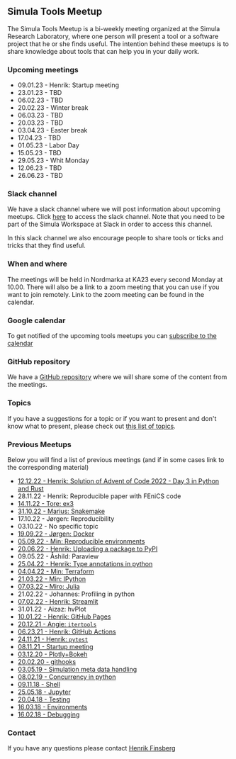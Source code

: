 ## Simula Tools Meetup

The Simula Tools Meetup is a bi-weekly meeting organized at the Simula Research Laboratory, where one person will present a tool or a software project that he or she finds useful. 
The intention behind these meetups is to share knowledge about tools that can help you in your daily work. 

### Upcoming meetings

- 09.01.23 - Henrik: Startup meeting
- 23.01.23 - TBD
- 06.02.23 - TBD
- 20.02.23 - Winter break
- 06.03.23 - TBD
- 20.03.23 - TBD
- 03.04.23 - Easter break
- 17.04.23 - TBD
- 01.05.23 - Labor Day
- 15.05.23 - TBD
- 29.05.23 - Whit Monday
- 12.06.23 - TBD
- 26.06.23 - TBD


### Slack channel
We have a slack channel where we will post information about upcoming meetups. Click [here](https://join.slack.com/share/enQtMzI2NTI4MTg1MjA2OS05ZjU2MGY2ZDQxNjIyZWI3MmEzYmEyYjNmYTA3OWQ5ZTk0ZDE3YTg1MmM4YTM0ZTUxY2RlMzEzMjhhMWM0NGI3) to access the slack channel. Note that you need to be part of the Simula Workspace at Slack in order to access this channel.

In this slack channel we also encourage people to share tools or ticks and tricks that they find useful.

### When and where
The meetings will be held in Nordmarka at KA23 every second Monday at 10.00. There will also be a link to a zoom meeting that you can use if you want to join remotely. Link to the zoom meeting can be found in the calendar.


### Google calendar
To get notified of the upcoming tools meetups you can [subscribe to the calendar](https://calendar.google.com/calendar/u/0?cid=Y18zZGxxY2xobXR1YnNhZzJjZWZpZDE4ZGtoa0Bncm91cC5jYWxlbmRhci5nb29nbGUuY29t)

### GitHub repository
We have a [GitHub repository](https://github.com/ComputationalPhysiology/simula-tools-meetup) where we will share some of the content from the meetings.

### Topics
If you have a suggestions for a topic or if you want to present and don't know what to present, please check out [this list of topics](https://docs.google.com/document/d/15fqrNuHeYFecW7twnYcQ4VT3M6laLyEF5VLlqpztncI/edit?pli=1#heading=h.ea9bs85zqop).

### Previous Meetups
Below you will find a list of previous meetings (and if in some cases link to the corresponding material)

- [12.12.22 - Henrik: Solution of Advent of Code 2022 - Day 3 in Python and Rust](https://github.com/ComputationalPhysiology/simula-tools-meetup/tree/master/2022-12-12-advent-of-code-day3)
- 28.11.22 - Henrik: Reproducible paper with FEniCS code
- [14.11.22 - Tore: ex3](https://github.com/ComputationalPhysiology/simula-tools-meetup/tree/master/2022-11-21-ex3)
- [31.10.22 - Marius: Snakemake](https://github.com/ComputationalPhysiology/simula-tools-meetup/tree/master/2022-10-31-snakemake)
- 17.10.22 - Jørgen: Reproducibility
- 03.10.22 - No specific topic
- [19.09.22 - Jørgen: Docker](https://github.com/ComputationalPhysiology/simula-tools-meetup/tree/master/2022-09-19-docker)
- [05.09.22 - Min: Reproducible environments](https://github.com/ComputationalPhysiology/simula-tools-meetup/tree/master/2022-09-05-reproducible-envs)
- [20.06.22 - Henrik: Uploading a package to PyPI](https://github.com/ComputationalPhysiology/simula-tools-meetup/tree/master/2022-06-20-publish-pypi)
- 09.05.22 - Åshild: Paraview
- [25.04.22 - Henrik: Type annotations in python](https://github.com/ComputationalPhysiology/simula-tools-meetup/blob/master/2022-05-02-typing/2022-05-02-typing.md)
- [04.04.22 - Min: Terraform](https://github.com/ComputationalPhysiology/simula-tools-meetup/tree/master/2022-04-04-terraform)
- [21.03.22 - Min: IPython](https://github.com/ComputationalPhysiology/simula-tools-meetup/tree/master/2022-03-21-ipython)
- [07.03.22 - Miro: Julia](https://github.com/MiroK/julia-tools-meetup)
- 21.02.22 - Johannes: Profiling in python
- [07.02.22 - Henrik: Streamlit](https://github.com/finsberg/streamlit-demo)
- 31.01.22 - Aizaz: hvPlot
- [10.01.22 - Henrik: GitHub Pages](https://github.com/ComputationalPhysiology/simula-tools-meetup/tree/master/2022-01-10-github-pages)
- [20.12.21 - Angie: `itertools`](https://github.com/ComputationalPhysiology/simula-tools-meetup/tree/master/2021-12-20-itertools)
- [06.23.21 - Henrik: GitHub Actions](https://github.com/finsberg/2021-12-06-github-actions)
- [24.11.21 - Henrik: `pytest`](https://github.com/ComputationalPhysiology/simula-tools-meetup/tree/master/2021-11-24-pytest)
- [08.11.21 - Startup meeting](https://github.com/ComputationalPhysiology/simula-tools-meetup/tree/master/2021-11-08-startup)
- [03.12.20 - Plotly+Bokeh](https://github.com/ComputationalPhysiology/simula-tools-meetup/tree/master/2020-03-12-plotly-bokeh)
- [20.02.20 - githooks](https://github.com/ComputationalPhysiology/simula-tools-meetup/tree/master/2020-02-20-githooks)
- [03.05.19 - Simulation meta data handling](https://github.com/ComputationalPhysiology/simula-tools-meetup/tree/master/2019-05-03-simulation-meta-data-handling)
- [08.02.19 - Concurrency in python](https://github.com/ComputationalPhysiology/simula-tools-meetup/tree/master/2019-02-08-concurrency)
- [09.11.18 - Shell](https://github.com/ComputationalPhysiology/simula-tools-meetup/tree/master/2018-11-09-shell)
- [25.05.18 - Jupyter](https://github.com/ComputationalPhysiology/simula-tools-meetup/tree/master/2018-05-25-jupyter)
- [20.04.18 - Testing](https://github.com/ComputationalPhysiology/simula-tools-meetup/tree/master/2018-04-20-tests)
- [16.03.18 - Environments](https://github.com/ComputationalPhysiology/simula-tools-meetup/tree/master/2018-03-16-environments)
- [16.02.18 - Debugging](https://github.com/ComputationalPhysiology/simula-tools-meetup/tree/master/2018-02-16-debugging)


### Contact
If you have any questions please contact [Henrik Finsberg](mailto:henriknf@simula.no)
